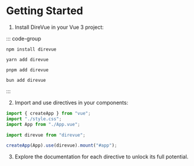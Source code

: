 # Getting Started

1. Install DireVue in your Vue 3 project:

::: code-group

```bash[npm]
npm install direvue
```
```bash[yarn]
yarn add direvue
```
```bash[pnpm]
pnpm add direvue
```
```bash[bun]
bun add direvue
```

:::

2. Import and use directives in your components:

```javascript
import { createApp } from "vue";
import "./style.css";
import App from "./App.vue";

import direvue from "direvue";

createApp(App).use(direvue).mount("#app");
```

3. Explore the documentation for each directive to unlock its full potential.